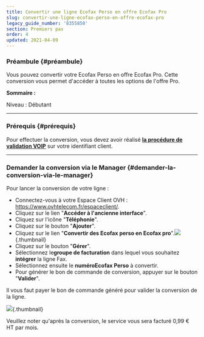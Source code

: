```yaml
---
title: Convertir une ligne Ecofax Perso en offre Ecofax Pro
slug: convertir-une-ligne-ecofax-perso-en-offre-ecofax-pro
legacy_guide_number: '8355850'
section: Premiers pas
order: 4
updated: 2021-04-09
---
```


### Préambule {#préambule}

Vous pouvez convertir votre Ecofax Perso en offre Ecofax Pro. Cette conversion vous permet d'accéder à toutes les options de l'offre Pro.

**Sommaire :**

Niveau : Débutant

------------------------------------------------------------------------

### Prérequis {#prérequis}

Pour effectuer la conversion, vous devez avoir réalisé **[la procédure de validation VOIP](https://docs.ovh.com/fr/voip/la-procedure-de-validation-voip/)** sur votre identifiant client.

------------------------------------------------------------------------

### Demander la conversion via le Manager {#demander-la-conversion-via-le-manager}

Pour lancer la conversion de votre ligne :

-   Connectez-vous à votre Espace Client OVH : <https://www.ovhtelecom.fr/espaceclient/>.
-   Cliquez sur le lien "**Accéder à l'ancienne interface**".
-   Cliquez sur l'icône "**Téléphonie**".
-   Cliquez sur le bouton "**Ajouter**".
-   Cliquez sur le lien "**Convertir des Ecofax perso en Ecofax pro**".![](images/2015-03-20-112808_775x51_scrot.png){.thumbnail}
-   Cliquez sur le bouton "**Gérer**".
-   Sélectionnez le**groupe de facturation** dans lequel vous souhaitez **intégrer** la ligne Fax.
-   Sélectionnez ensuite le **numéroEcofax Perso** à convertir.
-   Pour générer le bon de commande de conversion, appuyer sur le bouton "**Valider**".

Il vous faut payer le bon de commande généré pour valider la conversion de la ligne.

![](images/2015-03-20-113809_716x172_scrot.png){.thumbnail}

Veuillez noter qu'après la conversion, le service vous sera facturé 0,99 € HT par mois.




